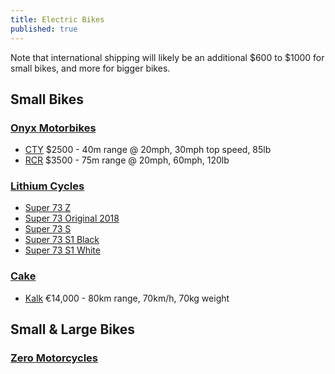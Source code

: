 ```yaml
---
title: Electric Bikes
published: true
---
```


Note that international shipping will likely be an additional $600 to $1000 for small bikes, and more for bigger bikes.

## Small Bikes

### [Onyx Motorbikes](https://onyxmotorbikes.com)

- [CTY](https://onyxmotorbikes.com/#cty) $2500 - 40m range @ 20mph, 30mph top speed, 85lb
- [RCR](https://onyxmotorbikes.com/#r) $3500 - 75m range @ 20mph, 60mph, 120lb

### [Lithium Cycles](https://www.lithiumcycles.com)

- [Super 73 Z](https://www.lithiumcycles.com/collections/super-73-north-america/products/super-73-z)
- [Super 73 Original 2018](https://www.lithiumcycles.com/collections/super-73-north-america/products/super-73-v1-2018)
- [Super 73 S](https://www.lithiumcycles.com/collections/super-73-north-america/products/super73-s-army-green)
- [Super 73 S1 Black](https://www.lithiumcycles.com/collections/super-73-north-america/products/super73-s1-black)
- [Super 73 S1 White](https://www.lithiumcycles.com/collections/super-73-north-america/products/super73-s1-white)

### [Cake](https://ridecake.com)

- [Kalk](https://ridecake.com/shop/bikes/kalk/) €14,000 - 80km range, 70km/h, 70kg weight

## Small & Large Bikes

### [Zero Motorcycles](https://www.zeromotorcycles.com)
